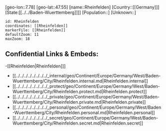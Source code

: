 ﻿---
location: [47.55,7.78]
mapzoom: [7,12] 
mapmarker: city 
type: City
tags:
- geo/City


SpocWebEntityId: 33733
isDeleted: false
confidential: public

---
[geo-lon::7.78]
[geo-lat::47.55]
[name::Rheinfelden]
[Country::[[Germany]]]
[State:[[../../Baden-Wuerttemberg]]]]
[Population::]
[Unknown::]


```leaflet
id: Rheinfelden
coordinates: [[Rheinfelden]]
markerFile: [[Rheinfelden]]
defaultZoom: 11 
maxZoom: 18
```


## Confidential Links & Embeds: 
-[[Rheinfelden|Rheinfelden]]] 
- [[../../../../../../../../_internal/geo/Continent/Europe/Germany/West/Baden-Wuerttemberg/City/Rheinfelden.internal.md|Rheinfelden.internal]] 
- [[../../../../../../../../_protect/geo/Continent/Europe/Germany/West/Baden-Wuerttemberg/City/Rheinfelden.protect.md|Rheinfelden.protect]] 
- [[../../../../../../../../_private/geo/Continent/Europe/Germany/West/Baden-Wuerttemberg/City/Rheinfelden.private.md|Rheinfelden.private]] 
- [[../../../../../../../../_personal/geo/Continent/Europe/Germany/West/Baden-Wuerttemberg/City/Rheinfelden.personal.md|Rheinfelden.personal]] 
- [[../../../../../../../../_secret/geo/Continent/Europe/Germany/West/Baden-Wuerttemberg/City/Rheinfelden.secret.md|Rheinfelden.secret]] 
